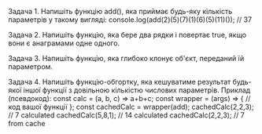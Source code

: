 Задача 1. Напишіть функцію add(), яка приймає будь-яку кількість параметрів у такому вигляді:
console.log(add(2)(5)(7)(1)(6)(5)(11)()); // 37

Задача 2. Напишіть функцію, яка бере два рядки і повертає true, якщо вони є анаграмами одне одного.

Задача 3. Напишіть функцію, яка глибоко клонує об'єкт, переданий їй параметром.

Задача 4. Напишіть функцію-обгортку, яка кешуватиме результат будь-якої іншої функції з довільною кількістю числових параметрів. Приклад (псевдокод):
const calc = (a, b, c) => a+b+c;
const wrapper = (args) => {
// код вашої функції
};
const cachedCalc = wrapper(add);
cachedCalc(2,2,3); // 7 calculated
cachedCalc(5,8,1); // 14 calculated
cachedCalc(2,2,3); // 7 from cache
